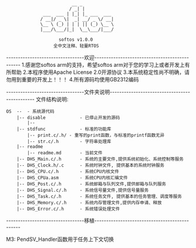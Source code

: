 
                             __ _            
                            / _| |           
                  ___  ___ | |_| |_ ___  ___ 
                 / __|/ _ \|  _| __/ _ \/ __|
                 \__ \ (_) | | | || (_) \__ \
                 |___/\___/|_|  \__\___/|___/
                            
						softos v1.0.0
					  全中文注释、轻量RTOS

---------------------------------欢迎----------------------------------------------
	1.感谢您softos arm的支持，希望softos arm对于您的学习上或者开发上有所帮助
	2.本程序使用Apache License 2.0开源协议
	3.本系统稳定性尚不明确，请勿用到重要的开发上！！！
	4.所有源码均使用GB2312编码

---------------------------------文件夹说明----------------------------------------------
文件结构说明: 
	
	OS	-- 	- 系统源代码
		|-- disable				- 已停止开发的源码
			|--
		|--	stdfunc				- 标准的功能库
			|-- print.c/.h/	- 重写的print函数，与标准的printf函数无异
			|--	str.c/.h		- 字符串处理库
		|--	readme
			|-- readme.md		- 当前文件
		|-- DHS_Main.c/.h		- 系统的主要文件,提供系统初始化、系统控制等服务
		|-- DHS_Clock.h/.c      - 系统时钟文件, 提供基本的系统时钟服务
		|-- DHS_CPU.c/.h		- 系统CPU内核文件 
		|-- DHS_CPUa.asm		- 系统CPU内核汇编文件
		|-- DHS_Post.c/.h		- 系统邮箱与队列文件,提供邮箱与队列服务
		|-- DHS_Signal.c/.h		- 系统信号量文件,提供信号量服务
		|-- DHS_Task.c/.h		- 系统任务文件, 提供基本的任务管理、调度等服务
		|-- DHS_Memory.c/.h		- 系统内存管理文件,提供内存申请、释放
		|-- DHS_Error.c/.h		- 系统错误处理文件
	
---------------------------------移植----------------------------------------------

M3:
	PendSV_Handler函数用于任务上下文切换
	



	
	
	